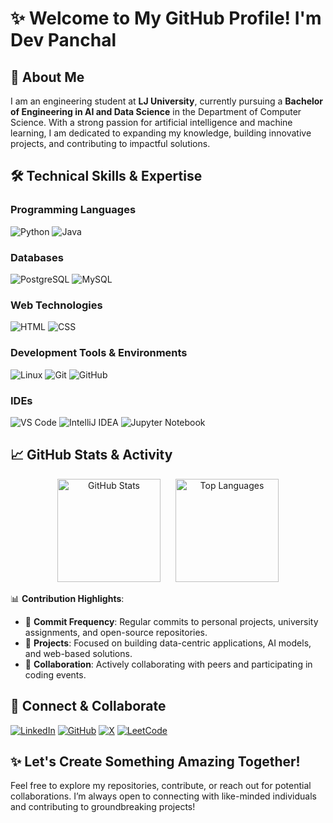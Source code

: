 # ✨ Welcome to My GitHub Profile! I'm Dev Panchal

## 📖 About Me

I am an engineering student at **LJ University**, currently pursuing a **Bachelor of Engineering in AI and Data Science** in the Department of Computer Science. With a strong passion for artificial intelligence and machine learning, I am dedicated to expanding my knowledge, building innovative projects, and contributing to impactful solutions.

## 🛠️ Technical Skills & Expertise

### **Programming Languages**

![Python](https://img.shields.io/badge/Python-3776AB?style=for-the-badge&logo=python&logoColor=white)
![Java](https://img.shields.io/badge/Java-ED8B00?style=for-the-badge&logo=java&logoColor=white)

### **Databases**

![PostgreSQL](https://img.shields.io/badge/PostgreSQL-336791?style=for-the-badge&logo=postgresql&logoColor=white)
![MySQL](https://img.shields.io/badge/MySQL-4479A1?style=for-the-badge&logo=mysql&logoColor=white)

### **Web Technologies**

![HTML](https://img.shields.io/badge/HTML-E34F26?style=for-the-badge&logo=html5&logoColor=white)
![CSS](https://img.shields.io/badge/CSS-1572B6?style=for-the-badge&logo=css3&logoColor=white)

### **Development Tools & Environments**

![Linux](https://img.shields.io/badge/Linux-FCC624?style=for-the-badge&logo=linux&logoColor=black)
![Git](https://img.shields.io/badge/Git-F05032?style=for-the-badge&logo=git&logoColor=white)
![GitHub](https://img.shields.io/badge/GitHub-181717?style=for-the-badge&logo=github&logoColor=white)

### **IDEs**

![VS Code](https://img.shields.io/badge/VS%20Code-0078D4?style=for-the-badge&logo=visual-studio-code&logoColor=white)
![IntelliJ IDEA](https://img.shields.io/badge/IntelliJ%20IDEA-000000?style=for-the-badge&logo=intellij-idea&logoColor=white)
![Jupyter Notebook](https://img.shields.io/badge/Jupyter-F37626?style=for-the-badge&logo=jupyter&logoColor=white)

## 📈 GitHub Stats & Activity

<p align="center">
  <img src="https://github-readme-stats.vercel.app/api?username=DevPanchal2005&show_icons=true&theme=tokyonight&count_private=true" alt="GitHub Stats" height="165" style="margin-right: 20px;"/>
  <img src="https://github-readme-stats.vercel.app/api/top-langs/?username=DevPanchal2005&layout=compact&theme=tokyonight" alt="Top Languages" height="165"/>
</p>

📊 **Contribution Highlights**:

- 🌟 **Commit Frequency**: Regular commits to personal projects, university assignments, and open-source repositories.
- 🚀 **Projects**: Focused on building data-centric applications, AI models, and web-based solutions.
- 🤝 **Collaboration**: Actively collaborating with peers and participating in coding events.

## 🔗 Connect & Collaborate

[![LinkedIn](https://img.shields.io/badge/LinkedIn-0A66C2?style=for-the-badge&logo=linkedin&logoColor=white)](https://www.linkedin.com/in/dev-panchal-connect/) [![GitHub](https://img.shields.io/badge/GitHub-181717?style=for-the-badge&logo=github&logoColor=white)](https://github.com/DevsAlternateGit) [![X](https://img.shields.io/badge/X-000000?style=for-the-badge&logo=x&logoColor=white)](https://twitter.com/your-handle) [![LeetCode](https://img.shields.io/badge/LeetCode-FFA116?style=for-the-badge&logo=leetcode&logoColor=white)](https://leetcode.com/u/DevPanchal2005/)



## ✨ Let's Create Something Amazing Together!

Feel free to explore my repositories, contribute, or reach out for potential collaborations. I’m always open to connecting with like-minded individuals and contributing to groundbreaking projects!

